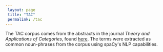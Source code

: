 ```yaml
---
 layout: page
 title: "TAC"
 permalink: /tac
---
```


The TAC corpus comes from the abstracts in the journal *Theory and Applications of Categories*, found [here]([https://arxiv.org/abs/2302.12433](http://www.tac.mta.ca/tac/)http://www.tac.mta.ca/tac/).
The terms were extracted as common noun-phrases from the corpus using spaCy's NLP capabilities.
